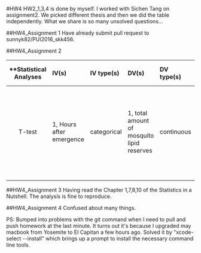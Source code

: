 #HW4
HW2_1,3,4 is done by myself. I worked with Sichen Tang on assignment2. We picked different thesis and then we did the table independently. What we share is so many unsolved questions...

##HW4_Assignment 1
Have already submit pull request to sunnyk82/PUI2016_skk456. 

##HW4_Assignment 2

| **Statistical Analyses	|  IV(s)  |  IV type(s) |  DV(s)  |  DV type(s)  |  Control Var | Control Var type  | Question to be answered | _H0_ | alpha | link to paper **| 
|:----------:|:----------|:------------|:-------------|:-------------|:------------|:------------- |:------------------|:----:|:-------:|:-------|
T-test	| 1, Hours after emergence | categorical | 1, total amount of mosquito lipid reserves| continuous | 1, fed to mosquito | categorical  | 	Does Starvation decreases mosquito lipid reserves | Test groups >=  Control group | 0.05 | [Correction: Starvation Increases Insulin Sensitivity and Reduces Juvenile Hormone Synthesis in Mosquitoes](http://journals.plos.org/plosone/article?id=10.1371/journal.pone.0097054) |
  |||||||||
  

##HW4_Assignment 3
Having read the Chapter 1,7,8,10 of the Statistics in a Nutshell. The analysis is fine to reproduce.

##HW4_Assignment 4
Confused about many things. 

PS: Bumped into problems with the git command when I need to pull and push homework at the last minute. It turns out it's because I upgraded may macbook from Yosemite to EI Capitan a few hours ago. Solved it by "xcode-select --install" which brings up a prompt to install the necessary command line tools. 
